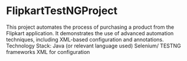 # FlipkartTestNGProject
This project automates the process of purchasing a product from the Flipkart application. It demonstrates the use of advanced automation techniques, including XML-based configuration and annotations.  Technology Stack: Java (or relevant language used) Selenium/ TESTNG frameworks XML for configuration
